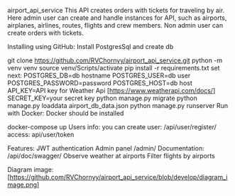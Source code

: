 airport_api_service
This API creates orders with tickets for traveling by air. Here admin user can create and handle instances for API, such as airports, airplanes, airlines, routes, flights and crew members. Non admin user can create orders with tickets.

Installing using GitHub:
Install PostgresSql and create db

git clone https://github.com/RVChornyy/airport_api_service.git
python -m venv venv
source venv/Scripts/activate
pip install -r requirements.txt
set next:
POSTGRES_DB=db hostname
POSTGRES_USER=db user
POSTGRES_PASSWORD=password
POSTGRES_HOST=db host
API_KEY=API key for Weather Api [https://www.weatherapi.com/docs/] 
SECRET_KEY=your secret key
python manage.py migrate
python manage.py loaddata airport_db_data.json
python manage.py runserver
Run with Docker:
Docker should be installed

docker-compose up
Users info:
you can create user: /api/user/register/ access: api/user/token

Features:
JWT authentication Admin panel /admin/ Documentation: /api/doc/swagger/ Observe weather at airports Filter flights by airports

Diagram image:
[https://github.com/RVChornyy/airport_api_service/blob/develop/diagram_image.png]
